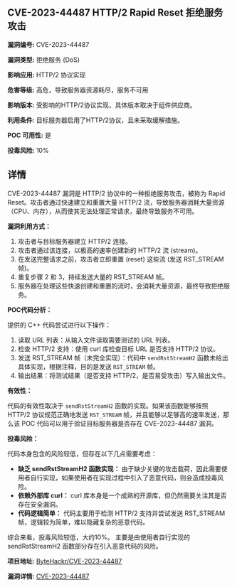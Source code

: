 ## CVE-2023-44487 HTTP/2 Rapid Reset 拒绝服务攻击

**漏洞编号:** CVE-2023-44487

**漏洞类型:** 拒绝服务 (DoS)

**影响应用:** HTTP/2 协议实现

**危害等级:** 高危，导致服务器资源耗尽，服务不可用

**影响版本:** 受影响的HTTP/2协议实现，具体版本取决于组件供应商。

**利用条件:** 目标服务器启用了HTTP/2协议，且未采取缓解措施。

**POC 可用性:** 是

**投毒风险:** 10%

## 详情

CVE-2023-44487 漏洞是 HTTP/2 协议中的一种拒绝服务攻击，被称为 Rapid Reset。攻击者通过快速建立和重置大量 HTTP/2 流，导致服务器消耗大量资源（CPU、内存），从而使其无法处理正常请求，最终导致服务不可用。

**漏洞利用方式：**

1.  攻击者与目标服务器建立 HTTP/2 连接。
2.  攻击者通过该连接，以极高的速率创建新的 HTTP/2 流 (stream)。
3.  在发送完整请求之前，攻击者立即重置 (reset) 这些流 (发送 RST_STREAM 帧)。
4.  重复步骤 2 和 3，持续发送大量的 RST_STREAM 帧。
5.  服务器在处理这些快速创建和重置的流时，会消耗大量资源，最终导致拒绝服务。

**POC代码分析：**

提供的 C++ 代码尝试进行以下操作：

1.  读取 URL 列表：从输入文件读取需要测试的 URL 列表。
2.  检查 HTTP/2 支持：使用 curl 库检查目标 URL 是否支持 HTTP/2 协议。
3.  发送 RST_STREAM 帧（未完全实现）：代码中 `sendRstStreamH2` 函数未给出具体实现，根据注释，目的是发送 `RST_STREAM` 帧。
4.  输出结果：将测试结果（是否支持 HTTP/2，是否易受攻击）写入输出文件。

**有效性：**

代码的有效性取决于 `sendRstStreamH2` 函数的实现。如果该函数能够按照 HTTP/2 协议规范正确地发送 `RST_STREAM` 帧，并且能够以足够高的速率发送，那么该 POC 代码可以用于验证目标服务器是否存在 CVE-2023-44487 漏洞。

**投毒风险：**

代码本身包含的风险较低，但存在以下几点需要考虑：

*   **缺乏 sendRstStreamH2 函数实现：** 由于缺少关键的攻击载荷，因此需要使用者自行实现，如果使用者在实现过程中引入了恶意代码，则会造成投毒风险。
*   **依赖外部库 curl：** curl 库本身是一个成熟的开源库，但仍然需要关注其是否存在安全漏洞。
*   **代码逻辑简单：** 代码主要用于检测 HTTP/2 支持并尝试发送 RST_STREAM 帧，逻辑较为简单，难以隐藏复杂的恶意代码。

综合来看，投毒风险较低，大约10%。 主要是由使用者自行实现的 sendRstStreamH2 函数部分存在引入恶意代码的风险。


**项目地址:** [ByteHackr/CVE-2023-44487](https://github.com/ByteHackr/CVE-2023-44487)

**漏洞详情:** [CVE-2023-44487](https://nvd.nist.gov/vuln/detail/CVE-2023-44487)